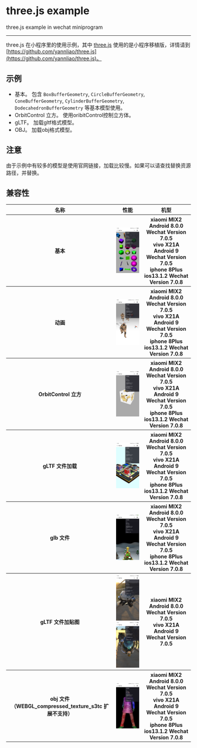 # three.js example

three.js example in wechat miniprogram

----

three.js 在小程序里的使用示例，其中 [three.js](https://github.com/yannliao/three.js) 使用的是小程序移植版，详情请到 [https://github.com/yannliao/three.js](https://github.com/yannliao/three.js)。

## 示例
* 基本。 包含 `BoxBufferGeometry`, `CircleBufferGeometry`, `ConeBufferGeometry`, `CylinderBufferGeometry`, `DodecahedronBufferGeometry` 等基本模型使用。
* OrbitControl 立方。 使用oribitControl控制立方体。
* gLTF。 加载gltf格式模型。
* OBJ。 加载obj格式模型。

## 注意 
由于示例中有较多的模型是使用官网链接，加载比较慢。如果可以请查找替换资源路径，并替换。

## 兼容性

<table>
    <thead>
        <tr>
            <th>名称</th>
            <th>性能</th>
            <th>机型</th>
        </tr>
    </thead>
    <tbody>
        <tr>
            <th>基本</th>
            <th><img src="./demo/Screenshot_2019-10-22-11-03-47-236_com.tencent.mm.png"  width="120"></th>
            <th>
            xiaomi MIX2 Android 8.0.0   Wechat Version 7.0.5 </br>
            vivo X21A Android 9  Wechat Version 7.0.5</br>
            iphone 8Plus  ios13.1.2  Wechat Version 7.0.8</br>
            </th>
        </tr>
        <tr>
            <th>动画</th>
            <th>
            <img src="./demo/Screenshot_2019-10-28-20-01-20-469_com.tencent.mm.png"  width="120">
            </th>
            <th>
            xiaomi MIX2 Android 8.0.0   Wechat Version 7.0.5 </br>
            vivo X21A Android 9  Wechat Version 7.0.5</br>
            iphone 8Plus  ios13.1.2  Wechat Version 7.0.8</br>
            </th>
        </tr>
        <tr>
            <th>OrbitControl 立方</th>
            <th>
            <img src="./demo/Screenshot_2019-10-22-11-04-02-587_com.tencent.mm.png"  width="120">
            </th>
            <th>
            xiaomi MIX2 Android 8.0.0   Wechat Version 7.0.5 </br>
            vivo X21A Android 9  Wechat Version 7.0.5</br>
            iphone 8Plus  ios13.1.2  Wechat Version 7.0.8</br>
            </th>
        </tr>
        <tr>
            <th>gLTF 文件加载</th>
            <th>
            <img src="./demo/Screenshot_2019-10-22-11-04-32-720_com.tencent.mm.png"  width="120">
            </th>
            <th>
            xiaomi MIX2 Android 8.0.0   Wechat Version 7.0.5 </br>
            vivo X21A Android 9  Wechat Version 7.0.5</br>
            iphone 8Plus  ios13.1.2  Wechat Version 7.0.8</br>
            </th>
        </tr>
        <tr>
            <th>glb 文件 </th>
            <th>
            <img src="./demo/Screenshot_2019-10-24-10-43-43-123_com.tencent.mm.png"  width="120">
            </th>
            <th>
            xiaomi MIX2 Android 8.0.0   Wechat Version 7.0.5 </br>
            vivo X21A Android 9  Wechat Version 7.0.5</br>
            iphone 8Plus  ios13.1.2  Wechat Version 7.0.8</br>
            </th>
        </tr>
        <tr>
            <th>gLTF 文件加贴图 </th>
            <th>
            <img src="./demo/Screenshot_2019-10-22-11-03-37-095_com.tencent.mm.png"  width="120">
            <img src="./demo/Screenshot_2019-10-22-11-01-18-748_com.tencent.mm.png"  width="120">
            </th>
            <th>
            xiaomi MIX2 Android 8.0.0   Wechat Version 7.0.5 </br>
            vivo X21A Android 9  Wechat Version 7.0.5</br>
            </th>
        </tr>
        <tr>
            <th>obj 文件 （WEBGL_compressed_texture_s3tc 扩展不支持）</th>
            <th>
            <img src="./demo/Screenshot_2019-10-28-19-13-24-007_com.tencent.mm.png"  width="120">
            </th>
            <th>
            xiaomi MIX2 Android 8.0.0   Wechat Version 7.0.5 </br>
            vivo X21A Android 9  Wechat Version 7.0.5</br>
            iphone 8Plus  ios13.1.2  Wechat Version 7.0.8</br>
            </th>
        </tr>
    </tbody>
</table>